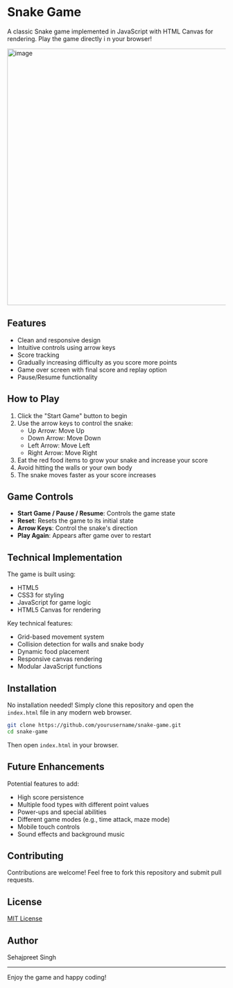 # Snake Game

A classic Snake game implemented in JavaScript with HTML Canvas for rendering. Play the game directly i n your browser!

<img width="590" alt="image" src="https://github.com/user-attachments/assets/f22c3cb0-09e6-4c96-a0f1-c47033f020f7" />

## Features

- Clean and responsive design
- Intuitive controls using arrow keys
- Score tracking
- Gradually increasing difficulty as you score more points
- Game over screen with final score and replay option
- Pause/Resume functionality

## How to Play

1. Click the "Start Game" button to begin
2. Use the arrow keys to control the snake:
   - Up Arrow: Move Up
   - Down Arrow: Move Down
   - Left Arrow: Move Left
   - Right Arrow: Move Right
3. Eat the red food items to grow your snake and increase your score
4. Avoid hitting the walls or your own body
5. The snake moves faster as your score increases

## Game Controls

- **Start Game / Pause / Resume**: Controls the game state
- **Reset**: Resets the game to its initial state
- **Arrow Keys**: Control the snake's direction
- **Play Again**: Appears after game over to restart

## Technical Implementation

The game is built using:
- HTML5
- CSS3 for styling
- JavaScript for game logic
- HTML5 Canvas for rendering

Key technical features:
- Grid-based movement system
- Collision detection for walls and snake body
- Dynamic food placement
- Responsive canvas rendering
- Modular JavaScript functions

## Installation

No installation needed! Simply clone this repository and open the `index.html` file in any modern web browser.

```bash
git clone https://github.com/yourusername/snake-game.git
cd snake-game
```

Then open `index.html` in your browser.

## Future Enhancements

Potential features to add:
- High score persistence
- Multiple food types with different point values
- Power-ups and special abilities
- Different game modes (e.g., time attack, maze mode)
- Mobile touch controls
- Sound effects and background music

## Contributing

Contributions are welcome! Feel free to fork this repository and submit pull requests.

## License

[MIT License](LICENSE)

## Author

Sehajpreet Singh

---

Enjoy the game and happy coding!
